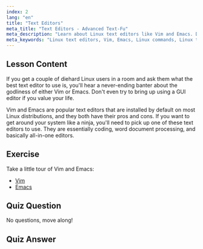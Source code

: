 ```yaml
---
index: 2
lang: "en"
title: "Text Editors"
meta_title: "Text Editors - Advanced Text-Fu"
meta_description: "Learn about Linux text editors like Vim and Emacs. Discover their uses and importance for system navigation. Start your Linux text editor journey!"
meta_keywords: "Linux text editors, Vim, Emacs, Linux commands, Linux tutorial, beginner Linux, Linux guide"
---
```


## Lesson Content

If you get a couple of diehard Linux users in a room and ask them what the best text editor to use is, you'll hear a never-ending banter about the godliness of either Vim or Emacs. Don't even try to bring up using a GUI editor if you value your life.

Vim and Emacs are popular text editors that are installed by default on most Linux distributions, and they both have their pros and cons. If you want to get around your system like a ninja, you'll need to pick up one of these text editors to use. They are essentially coding, word document processing, and basically all-in-one editors.

## Exercise

Take a little tour of Vim and Emacs:

- [Vim](http://www.vim.org/)
- [Emacs](https://www.gnu.org/software/emacs/)

## Quiz Question

No questions, move along!

## Quiz Answer
